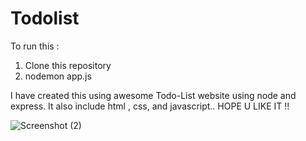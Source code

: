 # Todolist
To run this :
1) Clone this repository
2) nodemon app.js

I have created this using awesome Todo-List website using node and express. It also include html , css, and javascript.. HOPE U LIKE IT !!

![Screenshot (2)](https://user-images.githubusercontent.com/100773023/195288941-7ac9567a-62a3-4453-9233-ca97f5daed76.png)
